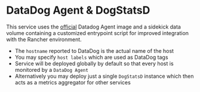 # DataDog Agent & DogStatsD

This service uses the [official](https://www.github.com/DataDog/docker-dd-agent) Datadog Agent image and a sidekick data volume containing a customized entrypoint script for improved integration with the Rancher environment.

* The `hostname` reported to DataDog is the actual name of the host
* You may specify `host labels` which are used as DataDog tags
* Service will be deployed globally by default so that every host is monitored by a `DataDog Agent`
* Alternatively you may deploy just a single `DogStatsD` instance which then acts as a metrics aggregator for other services
